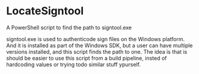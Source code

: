 # LocateSigntool
A PowerShell script to find the path to signtool.exe

signtool.exe is used to authenticode sign files on the Windows platform. And it is installed as part of the Windows SDK, but a user can have multiple versions
installed, and this script finds the path to one. The idea is that is should be easier to use this script from a build pipeline, insted of hardcoding values or
trying todo similar stuff ypurself.


